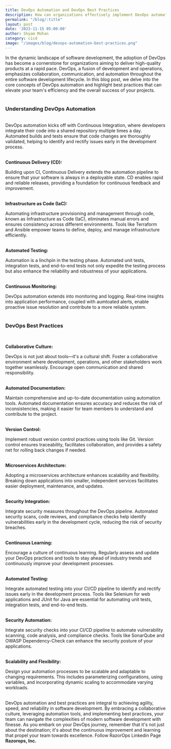 ```yaml
---
title: DevOps Automation and DevOps Best Practices
description: How can organizations effectively implement DevOps automation and incorporate DevOps best practices to enhance their software development and deployment processes? 
permalink: "/blog/:title"
layout: post
date: '2023-11-15 05:00:00'
author: Shyam Mohan
category: cicd
image: "/images/blog/devops-automation-best-practices.png"
---
```


In the dynamic landscape of software development, the adoption of DevOps has become a cornerstone for organizations aiming to deliver high-quality products at a rapid pace. DevOps, a fusion of development and operations, emphasizes collaboration, communication, and automation throughout the entire software development lifecycle. In this blog post, we delve into the core concepts of DevOps automation and highlight best practices that can elevate your team's efficiency and the overall success of your projects.
<br>
<br>

### **Understanding DevOps Automation**
<br>
DevOps automation kicks off with Continuous Integration, where developers integrate their code into a shared repository multiple times a day. Automated builds and tests ensure that code changes are thoroughly validated, helping to identify and rectify issues early in the development process.
<br>
<br>

**Continuous Delivery (CD):**
<br>

Building upon CI, Continuous Delivery extends the automation pipeline to ensure that your software is always in a deployable state. CD enables rapid and reliable releases, providing a foundation for continuous feedback and improvement.
<br>
<br>

**Infrastructure as Code (IaC):**
<br>

Automating infrastructure provisioning and management through code, known as Infrastructure as Code (IaC), eliminates manual errors and ensures consistency across different environments. Tools like Terraform and Ansible empower teams to define, deploy, and manage infrastructure efficiently.
<br>
<br>

**Automated Testing:**
<br>

Automation is a linchpin in the testing phase. Automated unit tests, integration tests, and end-to-end tests not only expedite the testing process but also enhance the reliability and robustness of your applications.
<br>
<br>

**Continuous Monitoring:**
<br>

DevOps automation extends into monitoring and logging. Real-time insights into application performance, coupled with aumtoated alerts, enable proactive issue resolution and contribute to a more reliable system.
<br>
<br>

### **DevOps Best Practices**
<br>

**Collaborative Culture:**
<br>

DevOps is not just about tools—it's a cultural shift. Foster a collaborative environment where development, operations, and other stakeholders work together seamlessly. Encourage open communication and shared responsibility.
<br>
<br>

**Automated Documentation:**
<br>

Maintain comprehensive and up-to-date documentation using automation tools. Automated documentation ensures accuracy and reduces the risk of inconsistencies, making it easier for team members to understand and contribute to the project.
<br>
<br>

**Version Control:**
<br>

Implement robust version control practices using tools like Git. Version control ensures traceability, facilitates collaboration, and provides a safety net for rolling back changes if needed.
<br>
<br>

**Microservices Architecture:**
<br>

Adopting a microservices architecture enhances scalability and flexibility. Breaking down applications into smaller, independent services facilitates easier deployment, maintenance, and updates.
<br>
<br>

**Security Integration:**
<br>

Integrate security measures throughout the DevOps pipeline. Automated security scans, code reviews, and compliance checks help identify vulnerabilities early in the development cycle, reducing the risk of security breaches.
<br>
<br>

**Continuous Learning:**
<br>

Encourage a culture of continuous learning. Regularly assess and update your DevOps practices and tools to stay ahead of industry trends and continuously improve your development processes.
<br>
<br>

**Automated Testing:**
<br>

Integrate automated testing into your CI/CD pipeline to identify and rectify issues early in the development process. Tools like Selenium for web applications and JUnit for Java are essential for automating unit tests, integration tests, and end-to-end tests.
<br>
<br>

**Security Automation:**
<br>

Integrate security checks into your CI/CD pipeline to automate vulnerability scanning, code analysis, and compliance checks. Tools like SonarQube and OWASP Dependency-Check can enhance the security posture of your applications.
<br>
<br>

**Scalability and Flexibility:**
<br>

Design your automation processes to be scalable and adaptable to changing requirements. This includes parameterizing configurations, using variables, and incorporating dynamic scaling to accommodate varying workloads.
<br>
<br>

DevOps automation and best practices are integral to achieving agility, speed, and reliability in software development. By embracing a collaborative culture, leveraging automation tools, and implementing best practices, your team can navigate the complexities of modern software development with finesse. As you embark on your DevOps journey, remember that it's not just about the destination; it's about the continuous improvement and learning that propel your team towards excellence. Follow RazorOps Linkedin Page <a href="https://www.linkedin.com/company/razorops/" target=_blank style="text-decoration: none"> <b>Razorops, Inc.</b></a>
